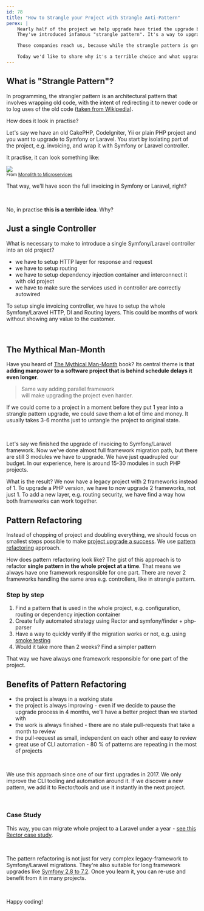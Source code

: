 ```yaml
---
id: 78
title: "How to Strangle your Project with Strangle Anti-Pattern"
perex: |
    Nearly half of the project we help upgrade have tried the upgrade before on their own.
    They've introduced infamous "strangle pattern". It's a way to upgrade project separating one part of the codebase from the rest at a time.

    Those companies reach us, because while the strangle pattern is great in theory, it actually strangles the project in practice. They're unable to move, they use now 2 frameworks instead of one and team has to work with complexity squared.

    Today we'd like to share why it's a terrible choice and what upgrade strategy to take instead.
---
```



## What is "Strangle Pattern"?

In programming, the strangler pattern is an architectural pattern that involves wrapping old code, with the intent of redirecting it to newer code or to log uses of the old code ([taken from Wikipedia](https://en.wikipedia.org/wiki/Strangler_fig_pattern)).

How does it look in practise?

Let's say we have an old CakePHP, CodeIgniter, Yii or plain PHP project and you want to upgrade to Symfony or Laravel. You start by isolating part of the project, e.g. invoicing, and wrap it with Symfony or Laravel controller.

It practise, it can look something like:

<div class="text-center mb-5">
    <img src="https://accesto.com/blog/static/d20bbd2696d22557b2048fb00c8fc598/3c492/code-refactoring.png" style="max-width: 30em" class="img-thumbnail">
    <br>
    <small class="text-secondary">
        From <a href="https://accesto.com/blog/monolith-to-microservices/">Monolith to Microservices</a>
    </small>
</div>

That way, we'll have soon the full invoicing in Symfony or Laravel, right?

<br>

No, in practise **this is a terrible idea**. Why?

## Just a single Controller

What is necessary to make to introduce a single Symfony/Laravel controller into an old project?

* we have to setup HTTP layer for response and request
* we have to setup routing
* we have to setup dependency injection container and interconnect it with old project
* we have to make sure the services used in controller are correctly autowired

To setup single invoicing controller, we have to setup the whole Symfony/Laravel HTTP, DI and Routing layers. This could be months of work without showing any value to the customer.

<br>

## The Mythical Man-Month

Have you heard of [The Mythical Man-Month](https://en.wikipedia.org/wiki/The_Mythical_Man-Month) book? Its central theme is that **adding manpower to a software project that is behind schedule delays it even longer**.

<blockquote class="blockquote text-center mt-5 mb-5">
Same way adding parallel framework<br>
will make upgrading the project even harder.
</blockquote>

If we could come to a project in a moment before they put 1 year into a strangle pattern upgrade, we could save them a lot of time and money. It usually takes 3-6 months just to untangle the project to original state.

<br>

Let's say we finished the upgrade of invoicing to Symfony/Laravel framework. Now we've done almost full framework migration path, but there are still 3 modules we have to upgrade. We have just quadrupled our budget. In our experience, here is around 15-30 modules in such PHP projects.

What is the result? We now have a legacy project with 2 frameworks instead of 1. To upgrade a PHP version, we have to now upgrade 2 frameworks, not just 1. To add a new layer, e.g. routing security, we have find a way how both frameworks can work together.

## Pattern Refactoring

Instead of chopping of project and doubling everything, we should focus on smallest steps possible to make [project upgrade a success](/blog/7-traits-of-successful-upgrade-companies). We use [pattern refactoring](https://tomasvotruba.com/blog/2019/04/15/pattern-refactoring) approach.

How does pattern refactoring look like? The gist of this approach is to refactor **single pattern in the whole project at a time**.
That means we always have one framework responsible for one part. There are never 2 frameworks handling the same area e.g. controllers, like in strangle pattern.

### Step by step

1. Find a pattern that is used in the whole project, e.g. configuration, routing or dependency injection container
2. Create fully automated strategy using Rector and symfony/finder + php-parser
3. Have a way to quickly verify if the migration works or not, e.g. using [smoke testing](https://tomasvotruba.com/blog/cost-effective-container-smoke-tests-every-symfony-project-must-have)
4. Would it take more than 2 weeks? Find a simpler pattern

That way we have always one framework responsible for one part of the project.

## Benefits of Pattern Refactoring

* the project is always in a working state
* the project is always improving - even if we decide to pause the upgrade process in 4 months, we'll have a better project than we started with
* the work is always finished - there are no stale pull-requests that take a month to review
* the pull-request as small, independent on each other and easy to review
* great use of CLI automation - 80 % of patterns are repeating in the most of projects

<br>

We use this approach since one of our first upgrades in 2017. We only improve the CLI tooling and automation around it. If we discover a new pattern, we add it to Rector/tools and use it instantly in the next project.

<br>

### Case Study

This way, you can migrate whole project to a Laravel under a year - [see this Rector case study](/blog/success-story-of-automated-framework-migration-from-fuelphp-to-laravel-of-400k-lines-application).


<br>

The pattern refactoring is not just for very complex legacy-framework to Symfony/Laravel migrations. They're also suitable for long framework upgrades like [Symfony 2.8 to 7.2](https://tomasvotruba.com/blog/off-the-beaten-path-to-upgrade-symfony-28-to-72). Once you learn it, you can re-use and benefit from it in many projects.

<br>

Happy coding!
